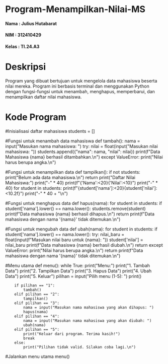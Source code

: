# Program-Menampilkan-Nilai-MS
#### Nama    : Julius Hutabarat
#### NIM     : 312410429
#### Kelas   : TI.24.A3

# Deskripsi
Program yang dibuat bertujuan untuk mengelola data mahasiswa beserta nilai mereka. Program ini berbasis terminal dan menggunakan Python dengan fungsi-fungsi untuk menambah, menghapus, memperbarui, dan menampilkan daftar nilai mahasiswa.

# Kode Program
#Inisialisasi daftar mahasiswa
students = []

#Fungsi untuk menambah data mahasiswa
def tambah():
    nama = input("Masukan nama mahasiswa: ")
    try:
        nilai = float(input("Masukan nilai mahasiswa: "))
        students.append({"nama": nama, "nilai": nilai})
        print(f"Data Mahasiswa {nama} berhasil ditambahkan.\n")
    except ValueError:
        print("Nilai harus berupa angka.\n")

#Fungsi untuk menampilkan data
def tampilkan():
    if not students:
        print("Belum ada data mahasiswa.\n")
        return
    print("Daftar Nilai Mahasiswa:")
    print("-" * 40)
    print(f"{'Nama':<20}{'Nilai':<10}")
    print("-" * 40)
    for student in students:
        print(f"{student['nama']:<20}{student['nilai']:<10.2f}")
    print("-" * 40 + "\n")

#Fungsi untuk menghapus data
def hapus(nama):
    for student in students:
        if student['nama'].lower() == nama.lower():
            students.remove(student)
            print(f"Data mahasiswa {nama} berhasil dihapus.\n")
            return
    print(f"Data mahasiswa dengan nama '{nama}' tidak ditemukan.\n")

#Fungsi untuk mengubah data
def ubah(nama):
    for student in students:
        if student['nama'].lower() == nama.lower():
            try:
                nilai_baru = float(input(f"Masukan nilai baru untuk {nama}: "))
                student['nilai'] = nilai_baru
                print(f"Data mahasiswa {nama} berhasil diubah.\n")
                return
            except ValueError:
                print("Nilai harus berupa angka.\n")
                return
    print(f"Data mahasiswa dengan nama '{nama}' tidak ditemukan.\n")

#Menu utama
def menu():
    while True:
        print("Menu:")
        print("1. Tambah Data")
        print("2. Tampilkan Data")
        print("3. Hapus Data")
        print("4. Ubah Data")
        print("5. Keluar")
        pilihan = input("Pilih menu (1-5): ")
        print()

        if pilihan == "1":
            tambah()
        elif pilihan == "2":
            tampilkan()
        elif pilihan == "3":
            nama = input("Masukan nama mahasiswa yang akan dihapus: ")
            hapus(nama)
        elif pilihan == "4":
            nama = input("Masukan nama mahasiswa yang akan diubah: ")
            ubah(nama)
        elif pilihan == "5":
            print("Keluar dari program. Terima kasih!")
            break
        else:
            print("Pilihan tidak valid. Silakan coba lagi.\n")

#Jalankan menu utama
menu()
